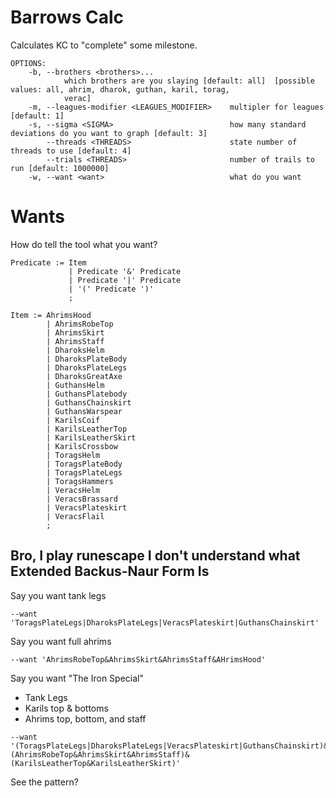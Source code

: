 # Barrows Calc

Calculates KC to "complete" some milestone.

```
OPTIONS:
    -b, --brothers <brothers>...
            which brothers are you slaying [default: all]  [possible values: all, ahrim, dharok, guthan, karil, torag,
            verac]
    -m, --leagues-modifier <LEAGUES_MODIFIER>    multipler for leagues [default: 1]
    -s, --sigma <SIGMA>                          how many standard deviations do you want to graph [default: 3]
        --threads <THREADS>                      state number of threads to use [default: 4]
        --trials <THREADS>                       number of trails to run [default: 1000000]
    -w, --want <want>                            what do you want
```

# Wants

How do tell the tool what you want?

```
Predicate := Item
             | Predicate '&' Predicate
             | Predicate '|' Predicate
             | '(' Predicate ')'
             ;

Item := AhrimsHood
        | AhrimsRobeTop
        | AhrimsSkirt
        | AhrimsStaff
        | DharoksHelm
        | DharoksPlateBody
        | DharoksPlateLegs
        | DharoksGreatAxe
        | GuthansHelm
        | GuthansPlatebody
        | GuthansChainskirt
        | GuthansWarspear
        | KarilsCoif
        | KarilsLeatherTop
        | KarilsLeatherSkirt
        | KarilsCrossbow
        | ToragsHelm
        | ToragsPlateBody
        | ToragsPlateLegs
        | ToragsHammers
        | VeracsHelm
        | VeracsBrassard
        | VeracsPlateskirt
        | VeracsFlail
        ;
```

## Bro, I play runescape I don't understand what Extended Backus-Naur Form Is

Say you want tank legs

```
--want 'ToragsPlateLegs|DharoksPlateLegs|VeracsPlateskirt|GuthansChainskirt'
```

Say you want full ahrims

```
--want 'AhrimsRobeTop&AhrimsSkirt&AhrimsStaff&AHrimsHood'
```

Say you want "The Iron Special"

* Tank Legs
* Karils top & bottoms
* Ahrims top, bottom, and staff

```
--want '(ToragsPlateLegs|DharoksPlateLegs|VeracsPlateskirt|GuthansChainskirt)&(AhrimsRobeTop&AhrimsSkirt&AhrimsStaff)&(KarilsLeatherTop&KarilsLeatherSkirt)'
```

See the pattern?
